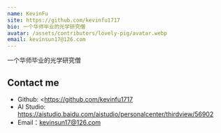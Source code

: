 ```yaml
---
name: KevinFu
site: https://github.com/kevinfu1717
bio: 一个华师毕业的光学研究僧
avatar: /assets/contributors/lovely-pig/avatar.webp
email: kevinsun17@126.com
---
```


一个华师毕业的光学研究僧

## Contact me

- Github: <https://github.com/kevinfu1717
- AI Studio: <https://aistudio.baidu.com/aistudio/personalcenter/thirdview/56902>
- Email：<kevinsun17@126.com>
